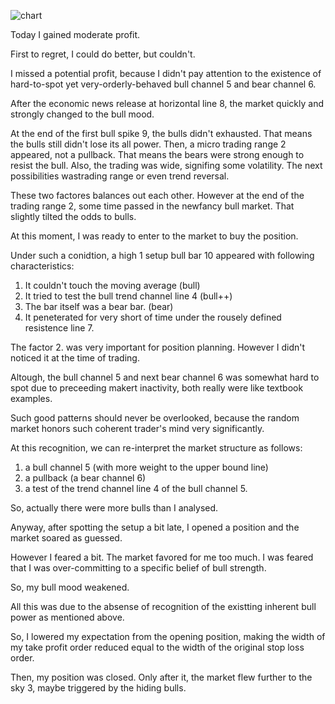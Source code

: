 ![chart](https://raw2.github.com/ryoqun/price-action-analysis/master/2014y05m30d/eurusd-m5.png "")

Today I gained moderate profit.

First to regret, I could do better, but couldn't.

I missed a potential profit, because I didn't pay attention to the existence of hard-to-spot yet very-orderly-behaved bull channel 5 and bear channel 6.

After the economic news release at horizontal line 8, the market quickly and strongly changed to the bull mood.

At the end of the first bull spike 9, the bulls didn't exhausted. That means the bulls still didn't lose its all power. Then, a micro trading range 2 appeared, not a pullback. That means the bears were strong enough to resist the bull. Also, the trading was wide, signifing some volatility. The next possibilities wastrading range or even trend reversal.

These two factores balances out each other. However at the end of the trading range 2, some time passed in the newfancy bull market. That slightly tilted the odds to bulls.

At this moment, I was ready to enter to the market to buy the position.

Under such a conidtion, a high 1 setup bull bar 10 appeared with following characteristics:

1. It couldn't touch the moving average (bull)
2. It tried to test the bull trend channel line 4 (bull++)
3. The bar itself was a bear bar. (bear)
4. It peneterated for very short of time under the rousely defined resistence line 7.

The factor 2. was very important for position planning. However I didn't noticed it at the time of trading.

Altough, the bull channel 5 and next bear channel 6 was somewhat hard to spot due to preceeding makert inactivity, both really were like textbook examples.

Such good patterns should never be overlooked, because the random market honors such coherent trader's mind very significantly.

At this recognition, we can re-interpret the market structure as follows:

1. a bull channel 5 (with more weight to the upper bound line)
2. a pullback (a bear channel 6)
3. a test of the trend channel line 4 of the bull channel 5.

So, actually there were more bulls than I analysed.

Anyway, after spotting the setup a bit late, I opened a position and the market soared as guessed.

However I feared a bit. The market favored for me too much. I was feared that I was over-committing to a specific belief of bull strength.

So, my bull mood weakened.

All this was due to the absense of recognition of the existting inherent bull power as mentioned above.

So, I lowered my expectation from the opening position, making the width of my take profit order reduced equal to the width of the original stop loss order.

Then, my position was closed. Only after it, the market flew further to the sky 3, maybe triggered by the hiding bulls.
